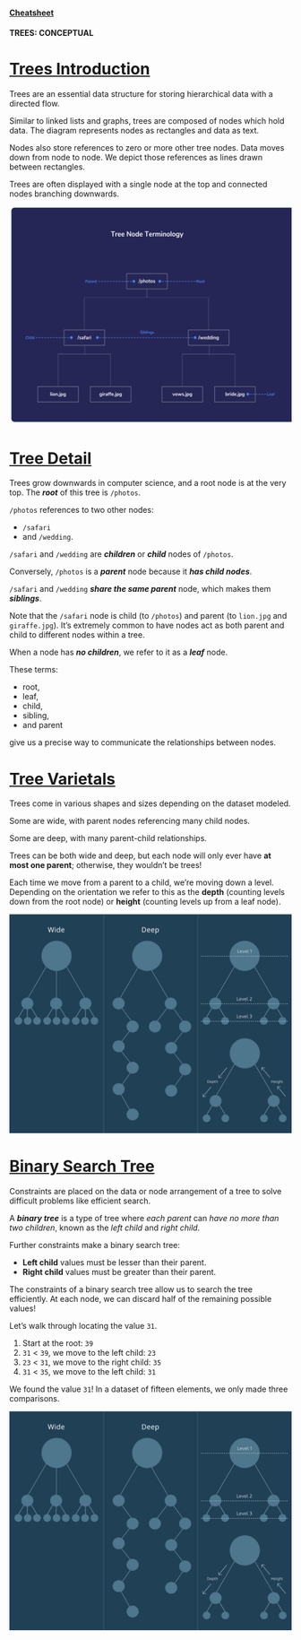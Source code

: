 #### [Cheatsheet](https://www.codecademy.com/learn/complex-data-structures/modules/cspath-trees/cheatsheet)

#### TREES: CONCEPTUAL

# [Trees Introduction](https://www.codecademy.com/courses/complex-data-structures/lessons/learn-trees-general/exercises/general-trees-intro)

Trees are an essential data structure for storing hierarchical data with a directed flow.

Similar to linked lists and graphs, trees are composed of nodes which hold data. 
The diagram represents nodes as rectangles and data as text.

Nodes also store references to zero or more other tree nodes. 
Data moves down from node to node. 
We depict those references as lines drawn between rectangles.

Trees are often displayed with a single node at the top and connected nodes branching downwards.

![Tree](TreeNode.svg)

# [Tree Detail](https://www.codecademy.com/courses/complex-data-structures/lessons/learn-trees-general/exercises/general-trees-detail)

Trees grow downwards in computer science, and a root node is at the very top. 
The ***root*** of this tree is `/photos`.

`/photos` references to two other nodes: 
* `/safari` 
* and `/wedding`. 

`/safari` and `/wedding` are ***children*** or ***child*** nodes of `/photos`.

Conversely, `/photos` is a ***parent*** node because it ***has child nodes***.

`/safari` and `/wedding` ***share the same parent*** node, which makes them ***siblings***.

Note that the `/safari` node is child (to `/photos`) and parent (to `lion.jpg` and `giraffe.jpg`). 
It’s extremely common to have nodes act as both parent and child to different nodes within a tree.

When a node has ***no children***, we refer to it as a ***leaf*** node.

These terms: 
* root, 
* leaf, 
* child, 
* sibling, 
* and parent 

give us a precise way to communicate the relationships between nodes.

# [Tree Varietals](https://www.codecademy.com/courses/complex-data-structures/lessons/learn-trees-general/exercises/general-trees-varietals)

Trees come in various shapes and sizes depending on the dataset modeled.

Some are wide, with parent nodes referencing many child nodes.

Some are deep, with many parent-child relationships.

Trees can be both wide and deep, but each node will only ever have **at most one parent**; 
otherwise, they wouldn’t be trees!

Each time we move from a parent to a child, we’re moving down a level. 
Depending on the orientation we refer to this as the **depth** (counting levels down from the root node) or **height** (counting levels up from a leaf node).

![Tree varietals](cs_tree_varietals.svg)

# [Binary Search Tree](https://www.codecademy.com/courses/complex-data-structures/lessons/learn-trees-general/exercises/general-trees-bst)

Constraints are placed on the data or node arrangement of a tree to solve difficult problems like efficient search.

A ***binary tree*** is a type of tree where *each parent* can *have no more than two children*, known as the *left child* and *right child*.

Further constraints make a binary search tree:
* **Left child** values must be lesser than their parent.
* **Right child** values must be greater than their parent.

The constraints of a binary search tree allow us to search the tree efficiently. 
At each node, we can discard half of the remaining possible values!

Let’s walk through locating the value `31`.
1. Start at the root: `39`
2. `31` < `39`, we move to the left child: `23`
3. `23` < `31`, we move to the right child: `35`
4. `31` < `35`, we move to the left child: `31`

We found the value `31`!
In a dataset of fifteen elements, we only made three comparisons.

![Tree varietals](cs_tree_varietals.svg)













